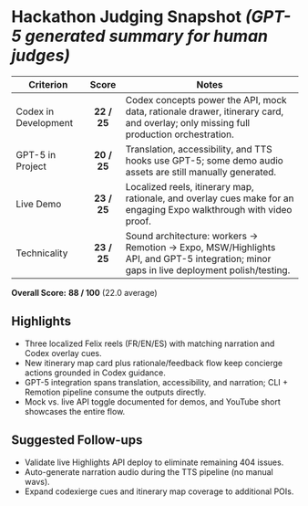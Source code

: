 # Hackathon Judging Snapshot *(GPT-5 generated summary for human judges)*

| Criterion | Score | Notes |
|-----------|:-----:|-------|
| Codex in Development | **22 / 25** | Codex concepts power the API, mock data, rationale drawer, itinerary card, and overlay; only missing full production orchestration. |
| GPT-5 in Project | **20 / 25** | Translation, accessibility, and TTS hooks use GPT-5; some demo audio assets are still manually generated. |
| Live Demo | **23 / 25** | Localized reels, itinerary map, rationale, and overlay cues make for an engaging Expo walkthrough with video proof. |
| Technicality | **23 / 25** | Sound architecture: workers → Remotion → Expo, MSW/Highlights API, and GPT-5 integration; minor gaps in live deployment polish/testing. |

**Overall Score:** **88 / 100** (22.0 average)

## Highlights
- Three localized Felix reels (FR/EN/ES) with matching narration and Codex overlay cues.
- New itinerary map card plus rationale/feedback flow keep concierge actions grounded in Codex guidance.
- GPT-5 integration spans translation, accessibility, and narration; CLI + Remotion pipeline consume the outputs directly.
- Mock vs. live API toggle documented for demos, and YouTube short showcases the entire flow.

## Suggested Follow-ups
- Validate live Highlights API deploy to eliminate remaining 404 issues.
- Auto-generate narration audio during the TTS pipeline (no manual wavs).
- Expand codexierge cues and itinerary map coverage to additional POIs.
